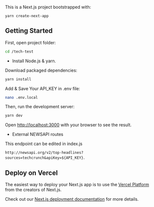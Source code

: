 This is a Next.js project bootstrapped with:

`yarn create-next-app`

## Getting Started

First, open project folder:

```bash
cd /tech-test
```
- Install Node.js & yarn.

Download packaged dependencies:

```bash
yarn install
```
Add & Save Your API_KEY in .env file:

```bash
nano .env.local
```
Then, run the development server:

```bash
yarn dev
```

Open [http://localhost:3000](http://localhost:3000) with your browser to see the result.

- External NEWSAPI routes

This endpoint can be edited in index.js

`http://newsapi.org/v2/top-headlines?sources=techcrunch&apiKey=${API_KEY}`.


## Deploy on Vercel

The easiest way to deploy your Next.js app is to use the [Vercel Platform](https://vercel.com/import?utm_medium=default-template&filter=next.js&utm_source=create-next-app&utm_campaign=create-next-app-readme) from the creators of Next.js.

Check out our [Next.js deployment documentation](https://nextjs.org/docs/deployment) for more details.
